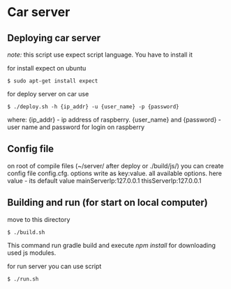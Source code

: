 # Car server

## Deploying car server

*note:* this script use expect script language. You have to install it

for install expect on ubuntu

    $ sudo apt-get install expect

for deploy server on car use

    $ ./deploy.sh -h {ip_addr} -u {user_name} -p {password}

where:
{ip_addr} - ip address of raspberry.
{user_name} and {password} - user name and password for login on raspberry


## Config file

on root of compile files (~/server/ after deploy or ./build/js/) you can create
config file config.cfg. options write as key:value.
all available options. here value - its default value
mainServerIp:127.0.0.1
thisServerIp:127.0.0.1


## Building and run (for start on local computer)

move to this directory

    $ ./build.sh

This command run gradle build and execute *npm install* for downloading used js modules.

for run server you can use script

    $ ./run.sh
